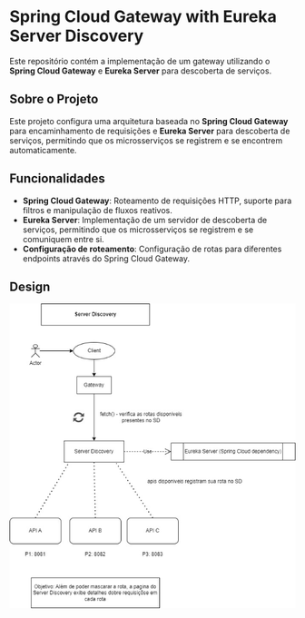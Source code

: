 
# Spring Cloud Gateway with Eureka Server Discovery

Este repositório contém a implementação de um gateway utilizando o **Spring Cloud Gateway** e **Eureka Server** para descoberta de serviços.

## Sobre o Projeto

Este projeto configura uma arquitetura baseada no **Spring Cloud Gateway** para encaminhamento de requisições e **Eureka Server** para descoberta de serviços, permitindo que os microsserviços se registrem e se encontrem automaticamente.

## Funcionalidades

- **Spring Cloud Gateway**: Roteamento de requisições HTTP, suporte para filtros e manipulação de fluxos reativos.
- **Eureka Server**: Implementação de um servidor de descoberta de serviços, permitindo que os microsserviços se registrem e se comuniquem entre si.
- **Configuração de roteamento**: Configuração de rotas para diferentes endpoints através do Spring Cloud Gateway.

## Design

![image](https://github.com/hudsonpedroso/Spring-Cloud-Gateway/blob/main/assets/system%20discovery.jpg)
